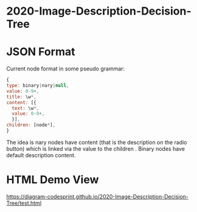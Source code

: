 # 2020-Image-Description-Decision-Tree

# JSON Format

Current node format in some pseudo grammar:

```Javascript
{
type: binary|nary|null,
value: 0-9+,
title: \w*,
content: [{
  text: \w*,
  value: 0-9+,
  }],
children: [node*],
}
```

The idea is nary nodes have content (that is the description on the radio
button) which is linked via the value to the children . Binary nodes have
default description content.

# HTML Demo View
https://diagram-codesprint.github.io/2020-Image-Description-Decision-Tree/test.html
